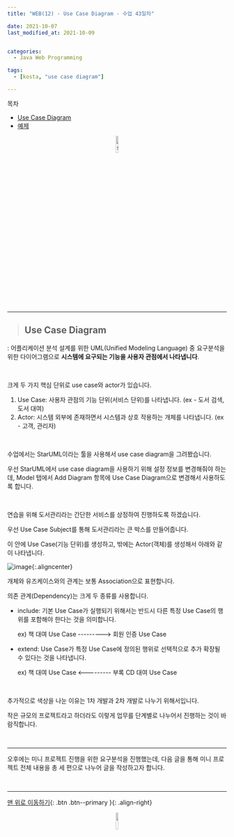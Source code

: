 ```yaml
---
title: "WEB(12) - Use Case Diagram - 수업 43일차"

date: 2021-10-07
last_modified_at: 2021-10-09


categories:
  - Java Web Programming

tags:
  - [kosta, "use case diagram"]

---
```


목차

* [Use Case Diagram](#use-case-diagram)
* [예제](#model2-architecture)

<p align="center"><img src="https://user-images.githubusercontent.com/70495425/131687801-2b295fb7-6e22-4e70-a1ef-a7dc85b96796.png" alt="sun cloud" height="10%" width="10%" /></p>

---

> ## Use Case Diagram

: 어플리케이션 분석 설계를 위한 UML(Unified Modeling Language) 중 요구분석을 위한 다이어그램으로 **시스템에 요구되는 기능을 사용자 관점에서 나타냅니다**.

<br>

크게 두 가지 핵심 단위로 use case와 actor가 있습니다.

1. Use Case: 사용자 관점의 기능 단위(서비스 단위)를 나타냅니다.
   (ex - 도서 검색, 도서 대여) 
2. Actor: 시스템 외부에 존재하면서 시스템과 상호 작용하는 개체를 나타냅니다.
   (ex - 고객, 관리자)

<br>

수업에서는 StarUML이라는 툴을 사용해서 use case diagram을 그려봤습니다.<br>

우선 StarUML에서 use case diagram을 사용하기 위해 설정 정보를 변경해줘야 하는데, Model 탭에서 Add Diagram 항목에 Use Case Diagram으로 변경해서 사용하도록 합니다.

<br>

연습을 위해 도서관리라는 간단한 서비스를 상정하여 진행하도록 하겠습니다.<br>

우선 Use Case Subject를 통해 도서관리라는 큰 박스를 만들어줍니다.<br>

이 안에 Use Case(기능 단위)를 생성하고, 밖에는 Actor(객체)를 생성해서 아래와 같이 나타냅니다.<br>

![image](https://user-images.githubusercontent.com/70495425/136310617-d9000ae3-e66b-40e0-82ef-a9d0d0eca906.png){:.aligncenter}

개체와 유즈케이스와의 관계는 보통 Association으로 표현합니다.<br>

의존 관계(Dependency)는 크게 두 종류를 사용합니다.

- include: 기본 Use Case가 실행되기 위해서는 반드시 다른 특정 Use Case의 행위를 포함해야 한다는 것을 의미합니다.

  ex) 책 대여 Use Case ---------> 회원 인증 Use Case

- extend: Use Case가 특정 Use Case에 정의된 행위로 선택적으로 추가 확장될 수 있다는 것을 나타냅니다.

  ex) 책 대여 Use Case <--------- 부록 CD 대여 Use Case

<br>

추가적으로 색상을 나눈 이유는 1차 개발과 2차 개발로 나누기 위해서입니다.<br>

작은 규모의 프로젝트라고 하더라도 이렇게 업무를 단계별로 나누어서 진행하는 것이 바람직합니다.<br>

<br>

---

오후에는 미니 프로젝트 진행을 위한 요구분석을 진행했는데, 다음 글을 통해 미니 프로젝트 전체 내용을 총 세 편으로 나누어 글을 작성하고자 합니다.

<br>

---

[맨 위로 이동하기](#){: .btn .btn--primary }{: .align-right}

<p align="center"><img src="https://user-images.githubusercontent.com/70495425/131689647-b4d2206e-7ec4-4f7f-a734-6c3bf77c80c3.png" height="10%" width="10%"></p>

